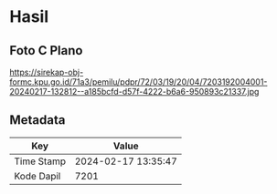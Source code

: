 # Hasil

## Foto C Plano

https://sirekap-obj-formc.kpu.go.id/71a3/pemilu/pdpr/72/03/19/20/04/7203192004001-20240217-132812--a185bcfd-d57f-4222-b6a6-950893c21337.jpg


## Metadata

| Key        | Value               |
| ---------- | ------------------- |
| Time Stamp | 2024-02-17 13:35:47 |
| Kode Dapil | 7201                |




